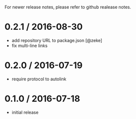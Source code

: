 For newer release notes, please refer to github realease notes. 

0.2.1 / 2016-08-30
==================

  * add repository URL to package.json [@zeke]
  * fix multi-line links

0.2.0 / 2016-07-19
==================

  * require protocol to autolink

0.1.0 / 2016-07-18
==================

  * initial release
